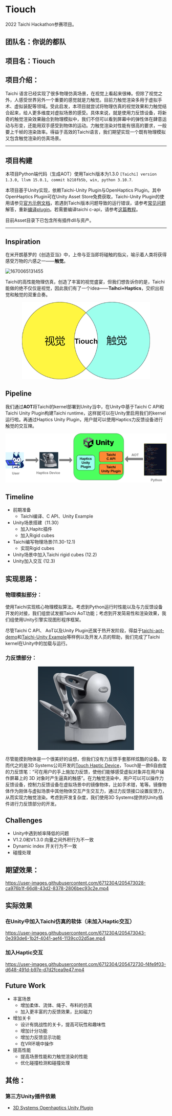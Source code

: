 # Tiouch

2022 Taichi Hackathon参赛项目。

## 团队名：你说的都队

## 项目名：Tiouch

## 项目介绍：

Taichi 语言已经实现了很多物理仿真场景，在视觉上看起来很棒。但除了视觉之外，人感受世界另外一个重要的感觉就是力触觉。目前力触觉渲染多用于虚拟手术、虚拟装配等领域。受此启发，本项目就尝试将物理仿真的视觉效果和力触觉结合起来，给人更多维度对虚拟场景的感受。具体来说，就是使用力反馈设备，将新奇的触觉渲染效果融合到物理模拟中，我们不但可以看到屏幕中的弹性体在肆意运动与形变，还能用双手感受到物体的运动。力触觉渲染对性能有很高的要求，一般要上千帧的渲染效率。得益于高效的Taichi语言，我们期望实现一个既有物理模拟又包含触觉渲染的仿真场景。


---

## 项目构建

本项目Python端代码（生成AOT）使用Taichi版本为1.3.0 `[Taichi] version 1.3.0, llvm 15.0.1, commit b218fb5b, win, python 3.10.7`.

本项目基于Unity实现，依赖Taichi-Unity Plugin与OpenHaptics Plugin。其中OpenHaptics Plugin可在Unity Asset Store免费获取，Taichi-Unity Plugin的使用请参见[官方示例文档](https://github.com/taichi-dev/Taichi-UnityExample)，若遇到Taichi版本问题导致的运行错误，请参考[常见问题](https://github.com/taichi-dev/Taichi-UnityExample/blob/main/Build.md)解答，重新[编译plugin](https://github.com/taichi-dev/taichi-unity2)。若需要编译taichi c-api，请参考[这篇教程](https://rainvector.notion.site/Windows-Build-Taichi-From-Source-c6acd5f81f8b4075861a64967085ac4c)。

目前Asset目录下已包含所有插件dll与资产。

---

## Inspiration

在米开朗基罗的《创造亚当》中，上帝与亚当即将碰触的指尖，喻示着人类将获得感受万物的六感之一——**触觉**。

![1670065131455](image/Readme/1670065131455.png)

Taichi的高性能物理仿真，创造了丰富的视觉盛宴，但我们想告诉你的是，Taichi能做的绝不仅仅是视觉，因此我们有了一个idea——**Taihci+Haptics**，交织出视觉和触觉的双重合奏。

<p align="center">
<img src="image/combination.png"  width="400px">
</p>

## Pipeline

我们通过**AOT**将Taichi的kernel部署到Unity当中，在Unity中基于Taichi C API和Taichi Unity Plugin构建Taichi runtime，这样就可以在Unity里启用我们的kernel运行啦。再通过Haptics Unity Plugin，用户就可以使用Haptics力反馈设备进行触觉的交互辣。

![1670065146056](image/pipline.png)

## Timeline

* 前期准备
  * Taichi编译、C API、Unity Example
* Unity场景搭建（11.30）
  * 加入Hapitc插件
  * 加入Rigid cubes
* Taichi编写物理场景(11.30-12.1)
  * 实现Rigid cubes
* Unity场景中加入Taichi rigid cubes (12.2)
* Unity加入交互 (12.3)

## 实现思路：

### 物理模拟部分：

使用Taichi实现核心物理模拟算法。考虑到Python运行时性能以及与力反馈设备开发的对接，我们组尝试发掘Taichi AoT功能；考虑到开发简易性和渲染效果，我们组使用Unity引擎实现图形程序框架。

尽管Taichi C API、 AoT以及Unity Plugin还属于热开发阶段，得益于[taichi-aot-demo](https://github.com/taichi-dev/taichi-aot-demo)和[Taichi-Unity Example](https://github.com/taichi-dev/Taichi-UnityExample)等样例以及开发人员的帮助，我们完成了Taichi kernel在Unity中的加载与运行。

### 力反馈部分：

<p align="center">
<img src="image/haptics.png"  width="300px">
</p>

尽管能摸到物体是一个很美好的设想，但我们没有力反馈手套那样炫酷的设备。取而代之的是3D Systems公司开发的[Touch Haptic Device](https://www.3dsystems.com/haptics-devices/touch)，Touch是一款6自由度的力反馈笔：“可在用户的手上施加力反馈，使他们能够感受虚拟对象并在用户操作屏幕上的 3D 对象时产生逼真的触感”。在力触觉渲染中，用户可以可以操作力反馈设备，控制力反馈设备在虚拟场景中的镜像物体，比如手术钳，笔等。镜像物体作为刚体与虚拟场景中其他物体交互产生交互力，通过力反馈接口设置反馈力，从而实现力触觉渲染。考虑到开发复杂度，我们使用3D Systems提供的Unity插件进行力反馈部分的开发。

## Challenges

* Unity中遇到帧率降低的问题
* V1.2.0和V1.3.0 向量之间外积行为不一致
* Dynamic index 开关行为不一致
* 碰撞处理

## 期望效果：


https://user-images.githubusercontent.com/6712304/205473028-ca976b1f-66d8-43d2-8378-2806bec93c2e.mp4


## 实际效果
### 在Unity中加入Taichi仿真的软体（未加入Haptic交互）
https://user-images.githubusercontent.com/6712304/205473043-0e393de6-1b2f-4041-aef4-1139cc02d5ae.mp4
### 加入Haptic交互
  
https://user-images.githubusercontent.com/6712304/205472730-f4fe9f03-d648-491d-b97e-d7d2fcea9e47.mp4



## Future Work

* 丰富场景
  * 增加柔体、流体、绳子、布料的仿真
  * 加入更丰富的力反馈效果，比如磁力
* 增加关卡
  * 设计有挑战性的关卡，提高可玩性和趣味性
  * 增加计分功能
  * 增加力反馈显示功能
  * 在VR环境中操作
* 提高性能
  * 提高场景性能和力触觉渲染的性能
  * 优化碰撞检测和碰撞处理

## 其他：

### 第三方Unity插件依赖

- [3D Systems Openhaptics Unity Plugin](https://assetstore.unity.com/packages/tools/integration/3d-systems-openhaptics-unity-plugin-134024)
